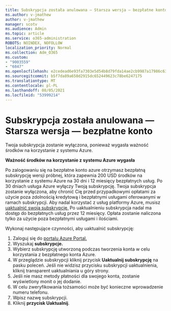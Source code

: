 ```yaml
---
title: Subskrypcja została anulowana — Starsza wersja — bezpłatne konto
ms.author: v-jmathew
author: v-jmathew
manager: scotv
ms.audience: Admin
ms.topic: article
ms.service: o365-administration
ROBOTS: NOINDEX, NOFOLLOW
localization_priority: Normal
ms.collection: Adm_O365
ms.custom:
- "9003559"
- "6847"
ms.openlocfilehash: e2cedead6e93fa7303e5d54b8d79fda14ae2cb9987a17986c6327ac78189c4e4
ms.sourcegitcommit: b5f7da89a650d2915dc652449623c78be6247175
ms.translationtype: MT
ms.contentlocale: pl-PL
ms.lasthandoff: 08/05/2021
ms.locfileid: "53999214"
---
```

# <a name="subscription-cancelled---legacy---free-account"></a>Subskrypcja została anulowana — Starsza wersja — bezpłatne konto

Twoja subskrypcja zostanie wyłączona, ponieważ wygasła ważność środków na korzystanie z systemu Azure.

**Ważność środków na korzystanie z systemu Azure wygasła**

Po zalogowaniu się na bezpłatne konto azure otrzymasz bezpłatną subskrypcję wersji próbnej, która zapewnia 200 USD środków na korzystanie z systemu Azure na 30 dni i 12 miesięcy bezpłatnych usług. Po 30 dniach usługa Azure wyłączy Twoją subskrypcję. Twoja subskrypcja zostanie wyłączona, aby chronić Cię przed przypadkowymi opłatami za użycie poza zdolnością kredytową i bezpłatnymi usługami oferowanymi w ramach subskrypcji. Aby nadal korzystać z usług platformy Azure, musisz [uaktualnić swoją subskrypcję.](https://docs.microsoft.com/azure/cost-management-billing/manage/upgrade-azure-subscription) Po uaktualnieniu subskrypcja nadal ma dostęp do bezpłatnych usług przez 12 miesięcy. Opłata zostanie naliczona tylko za użycie poza bezpłatnymi usługami i ilościami.

Wykonaj następujące czynności, aby uaktualnić subskrypcję:

1. Zaloguj się do [portalu Azure Portal.](https://portal.azure.com/)
2. Wyszukaj **subskrypcje.**
3. Wybierz subskrypcję utworzoną podczas tworzenia konta w celu korzystania z bezpłatnego konta Azure.
4. W przeglądzie subskrypcji kliknij przycisk **Uaktualnij subskrypcję** na pasku poleceń. Jeśli nie widzisz przycisku subskrypcji uaktualnienia, kliknij transparent uaktualniania u góry strony.
5. Jeśli nie masz metody płatności dla swojego konta, zostanie wyświetlony monit o jej dodanie.
6. W celu zweryfikowania tożsamości może być konieczne wprowadzenie numeru telefonu.
7. Wpisz nazwę subskrypcji.
8. Kliknij  **przycisk Uaktualnij**.
